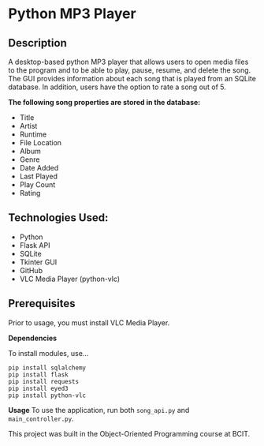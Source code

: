 # Python MP3 Player

## Description
A desktop-based python MP3 player that allows users to open media files to the program and to be able to play, pause, resume, and delete the song. The GUI provides information about each song that is played from an SQLite database. In addition, users have the option to rate a song out of 5.

**The following song properties are stored in the database:**
- Title
- Artist
- Runtime
- File Location
- Album
- Genre
- Date Added
- Last Played
- Play Count
- Rating
  
## Technologies Used:
- Python
- Flask API
- SQLite
- Tkinter GUI
- GitHub
- VLC Media Player (python-vlc)

## Prerequisites
Prior to usage, you must install VLC Media Player.

**Dependencies**

To install modules, use... 

```
pip install sqlalchemy
pip install flask
pip install requests
pip install eyed3
pip install python-vlc
```

**Usage**
To use the application, run both `song_api.py` and `main_controller.py`.


This project was built in the Object-Oriented Programming course at BCIT.
